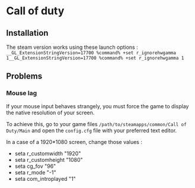 # Call of duty

## Installation

The steam version works using these launch options : `__GL_ExtensionStringVersion=17700 %command% +set r_ignorehwgamma 1__GL_ExtensionStringVersion=17700 %command% +set r_ignorehwgamma 1`

## Problems

### Mouse lag

If your mouse input behaves strangely, you must force the game to display the native resolution of your screen.

To achieve this, go to your game files `/path/to/steamapps/common/Call of Duty/Main` and open the `config.cfg` file with
your preferred text editor.

In a case of a 1920*1080 screen, change those values :

- seta r_customwidth "1920"
- seta r_customheight "1080"
- seta cg_fov "96"
- seta r_mode "-1"
- seta com_introplayed "1"